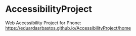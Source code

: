 # AccessibilityProject
 Web Accessibility Project for Phone:
 https://eduardasrbastos.github.io/AccessibilityProject/home
